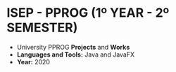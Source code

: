 # ISEP - PPROG (1º YEAR - 2º SEMESTER)
* University PPROG **Projects** and **Works**
* **Languages and Tools:** Java and JavaFX
* **Year:** 2020
